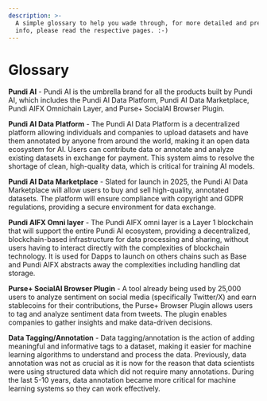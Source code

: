 ```yaml
---
description: >-
  A simple glossary to help you wade through, for more detailed and precise
  info, please read the respective pages. :-)
---
```


# Glossary

**Pundi AI** - Pundi AI is the umbrella brand for all the products built by Pundi AI, which includes the Pundi AI Data Platform, Pundi AI Data Marketplace, Pundi AIFX Omnichain Layer, and Purse+ SocialAI Browser Plugin.

**Pundi AI Data Platform** - The Pundi AI Data Platform is a decentralized platform allowing individuals and companies to upload datasets and have them annotated by anyone from around the world, making it an open data ecosystem for AI. Users can contribute data or annotate and analyze existing datasets in exchange for payment. This system aims to resolve the shortage of clean, high-quality data, which is critical for training AI models.

**Pundi AI Data Marketplace** - Slated for launch in 2025, the Pundi AI Data Marketplace will allow users to buy and sell high-quality, annotated datasets. The platform will ensure compliance with copyright and GDPR regulations, providing a secure environment for data exchange.

**Pundi AIFX Omni layer** - The Pundi AIFX omni layer is a Layer 1 blockchain that will support the entire Pundi AI ecosystem, providing a decentralized, blockchain-based infrastructure for data processing and sharing, without users having to interact directly with the complexities of blockchain technology. It is used for Dapps to launch on others chains such as Base and Pundi AIFX abstracts away the complexities including handling dat storage.

**Purse+ SocialAI Browser Plugin** - A tool already being used by 25,000 users to analyze sentiment on social media (specifically Twitter/X) and earn stablecoins for their contributions, the Purse+ Browser Plugin allows users to tag and analyze sentiment data from tweets. The plugin enables companies to gather insights and make data-driven decisions.

**Data Tagging/Annotation** - Data tagging/annotation is the action of adding meaningful and informative tags to a dataset, making it easier for machine learning algorithms to understand and process the data. Previously, data annotation was not as crucial as it is now for the reason that data scientists were using structured data which did not require many annotations. During the last 5-10 years, data annotation became more critical for machine learning systems so they can work effectively.

